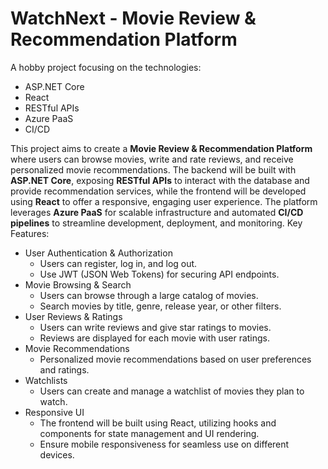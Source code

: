 # WatchNext - Movie Review & Recommendation Platform

A hobby project focusing on the technologies:
- ASP.NET Core
- React
- RESTful APIs
- Azure PaaS
- CI/CD
 
This project aims to create a **Movie Review & Recommendation Platform** where users can browse movies, write and rate reviews, and receive personalized movie recommendations. The backend will be built with **ASP.NET Core**, exposing **RESTful APIs** to interact with the database and provide recommendation services, while the frontend will be developed using **React** to offer a responsive, engaging user experience. The platform leverages **Azure PaaS** for scalable infrastructure and automated **CI/CD pipelines** to streamline development, deployment, and monitoring.
Key Features:
<ul>
 <li /> User Authentication & Authorization
  <ul>
  <li /> Users can register, log in, and log out.
  <li /> Use JWT (JSON Web Tokens) for securing API endpoints.
  </ul>

 <li /> Movie Browsing & Search
  <ul>
 <li /> Users can browse through a large catalog of movies.
 <li /> Search movies by title, genre, release year, or other filters.
 </ul>
  
 <li /> User Reviews & Ratings
 <ul>
 <li /> Users can write reviews and give star ratings to movies.
 <li /> Reviews are displayed for each movie with user ratings.
 </ul>
  
 <li /> Movie Recommendations
 <ul>
 <li /> Personalized movie recommendations based on user preferences and ratings.
 </ul>
  
 <li /> Watchlists
 <ul>
 <li /> Users can create and manage a watchlist of movies they plan to watch.
 </ul>
  
 <li /> Responsive UI
 <ul>
 <li /> The frontend will be built using React, utilizing hooks and components for state management and UI rendering.
 <li /> Ensure mobile responsiveness for seamless use on different devices.
 </ul>
</ul>
